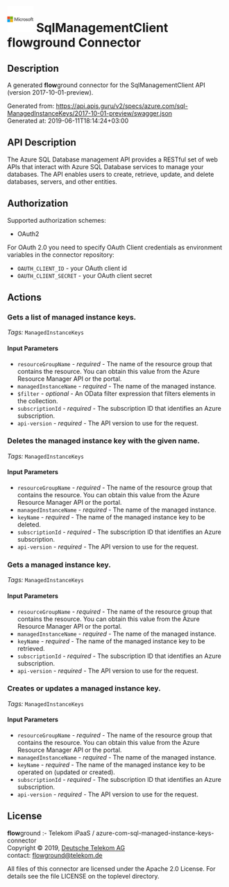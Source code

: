 # ![LOGO](logo.png) SqlManagementClient **flow**ground Connector

## Description

A generated **flow**ground connector for the SqlManagementClient API (version 2017-10-01-preview).

Generated from: https://api.apis.guru/v2/specs/azure.com/sql-ManagedInstanceKeys/2017-10-01-preview/swagger.json<br/>
Generated at: 2019-06-11T18:14:24+03:00

## API Description

The Azure SQL Database management API provides a RESTful set of web APIs that interact with Azure SQL Database services to manage your databases. The API enables users to create, retrieve, update, and delete databases, servers, and other entities.

## Authorization

Supported authorization schemes:
- OAuth2

For OAuth 2.0 you need to specify OAuth Client credentials as environment variables in the connector repository:
* `OAUTH_CLIENT_ID` - your OAuth client id
* `OAUTH_CLIENT_SECRET` - your OAuth client secret

## Actions

### Gets a list of managed instance keys.

*Tags:* `ManagedInstanceKeys`

#### Input Parameters
* `resourceGroupName` - _required_ - The name of the resource group that contains the resource. You can obtain this value from the Azure Resource Manager API or the portal.
* `managedInstanceName` - _required_ - The name of the managed instance.
* `$filter` - _optional_ - An OData filter expression that filters elements in the collection.
* `subscriptionId` - _required_ - The subscription ID that identifies an Azure subscription.
* `api-version` - _required_ - The API version to use for the request.

### Deletes the managed instance key with the given name.

*Tags:* `ManagedInstanceKeys`

#### Input Parameters
* `resourceGroupName` - _required_ - The name of the resource group that contains the resource. You can obtain this value from the Azure Resource Manager API or the portal.
* `managedInstanceName` - _required_ - The name of the managed instance.
* `keyName` - _required_ - The name of the managed instance key to be deleted.
* `subscriptionId` - _required_ - The subscription ID that identifies an Azure subscription.
* `api-version` - _required_ - The API version to use for the request.

### Gets a managed instance key.

*Tags:* `ManagedInstanceKeys`

#### Input Parameters
* `resourceGroupName` - _required_ - The name of the resource group that contains the resource. You can obtain this value from the Azure Resource Manager API or the portal.
* `managedInstanceName` - _required_ - The name of the managed instance.
* `keyName` - _required_ - The name of the managed instance key to be retrieved.
* `subscriptionId` - _required_ - The subscription ID that identifies an Azure subscription.
* `api-version` - _required_ - The API version to use for the request.

### Creates or updates a managed instance key.

*Tags:* `ManagedInstanceKeys`

#### Input Parameters
* `resourceGroupName` - _required_ - The name of the resource group that contains the resource. You can obtain this value from the Azure Resource Manager API or the portal.
* `managedInstanceName` - _required_ - The name of the managed instance.
* `keyName` - _required_ - The name of the managed instance key to be operated on (updated or created).
* `subscriptionId` - _required_ - The subscription ID that identifies an Azure subscription.
* `api-version` - _required_ - The API version to use for the request.

## License

**flow**ground :- Telekom iPaaS / azure-com-sql-managed-instance-keys-connector<br/>
Copyright © 2019, [Deutsche Telekom AG](https://www.telekom.de)<br/>
contact: flowground@telekom.de

All files of this connector are licensed under the Apache 2.0 License. For details
see the file LICENSE on the toplevel directory.

